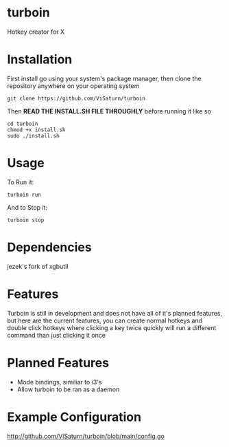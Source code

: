 # turboin
Hotkey creator for X
# Installation
First install go using your system's package manager, then clone the repository anywhere on your operating system

    git clone https://github.com/ViSaturn/turboin

Then **READ THE INSTALL.SH FILE THROUGHLY** before running it like so

    cd turboin
    chmod +x install.sh
    sudo ./install.sh
    
# Usage
To Run it:

    turboin run

And to Stop it:

    turboin stop

# Dependencies
jezek's fork of xgbutil

# Features
Turboin is still in development and does not have all of it's
planned features, but here are the current features,
you can create normal hotkeys and double click hotkeys where clicking a key
twice quickly will run a different command than just clicking it once

# Planned Features
- Mode bindings, similiar to i3's
- Allow turboin to be ran as a daemon

# Example Configuration
http://github.com/ViSaturn/turboin/blob/main/config.go

